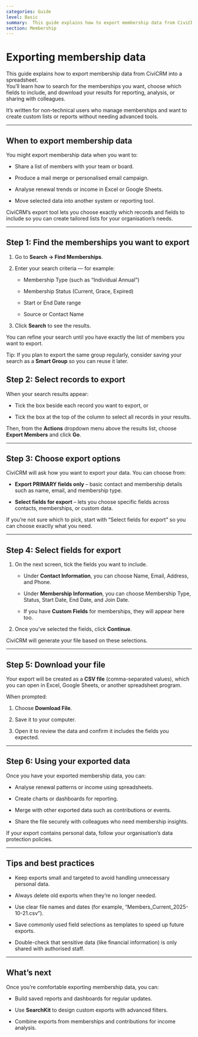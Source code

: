 ```yaml
---
categories: Guide  
level: Basic  
summary:  This guide explains how to export membership data from CiviCRM into a spreadsheet.
section: Membership
---
```



# Exporting membership data


This guide explains how to export membership data from CiviCRM into a spreadsheet.  
 You’ll learn how to search for the memberships you want, choose which fields to include, and download your results for reporting, analysis, or sharing with colleagues.

It’s written for non-technical users who manage memberships and want to create custom lists or reports without needing advanced tools.

---

## **When to export membership data**

You might export membership data when you want to:

* Share a list of members with your team or board.

* Produce a mail merge or personalised email campaign.

* Analyse renewal trends or income in Excel or Google Sheets.

* Move selected data into another system or reporting tool.

CiviCRM’s export tool lets you choose exactly which records and fields to include so you can create tailored lists for your organisation’s needs.

---

## **Step 1: Find the memberships you want to export**

1. Go to **Search → Find Memberships**.

2. Enter your search criteria — for example:

   * Membership Type (such as “Individual Annual”)

   * Membership Status (Current, Grace, Expired)

   * Start or End Date range

   * Source or Contact Name

3. Click **Search** to see the results.

You can refine your search until you have exactly the list of members you want to export.

Tip: If you plan to export the same group regularly, consider saving your search as a **Smart Group** so you can reuse it later.

## **Step 2: Select records to export**

When your search results appear:

* Tick the box beside each record you want to export, or

* Tick the box at the top of the column to select all records in your results.

Then, from the **Actions** dropdown menu above the results list, choose **Export Members** and click **Go**.

---

## **Step 3: Choose export options**

CiviCRM will ask how you want to export your data. You can choose from:

* **Export PRIMARY fields only** – basic contact and membership details such as name, email, and membership type.

* **Select fields for export** – lets you choose specific fields across contacts, memberships, or custom data.

If you’re not sure which to pick, start with “Select fields for export” so you can choose exactly what you need.

---

## **Step 4: Select fields for export**

1. On the next screen, tick the fields you want to include.

   * Under **Contact Information**, you can choose Name, Email, Address, and Phone.

   * Under **Membership Information**, you can choose Membership Type, Status, Start Date, End Date, and Join Date.

   * If you have **Custom Fields** for memberships, they will appear here too.

2. Once you’ve selected the fields, click **Continue**.

CiviCRM will generate your file based on these selections.

---

## **Step 5: Download your file**

Your export will be created as a **CSV file** (comma-separated values), which you can open in Excel, Google Sheets, or another spreadsheet program.

When prompted:

1. Choose **Download File**.

2. Save it to your computer.

3. Open it to review the data and confirm it includes the fields you expected.

---

## **Step 6: Using your exported data**

Once you have your exported membership data, you can:

* Analyse renewal patterns or income using spreadsheets.

* Create charts or dashboards for reporting.

* Merge with other exported data such as contributions or events.

* Share the file securely with colleagues who need membership insights.

If your export contains personal data, follow your organisation’s data protection policies.

---

## **Tips and best practices**

* Keep exports small and targeted to avoid handling unnecessary personal data.

* Always delete old exports when they’re no longer needed.

* Use clear file names and dates (for example, “Members\_Current\_2025-10-21.csv”).

* Save commonly used field selections as templates to speed up future exports.

* Double-check that sensitive data (like financial information) is only shared with authorised staff.

---

## **What’s next**

Once you’re comfortable exporting membership data, you can:

* Build saved reports and dashboards for regular updates.

* Use **SearchKit** to design custom exports with advanced filters.

* Combine exports from memberships and contributions for income analysis.

